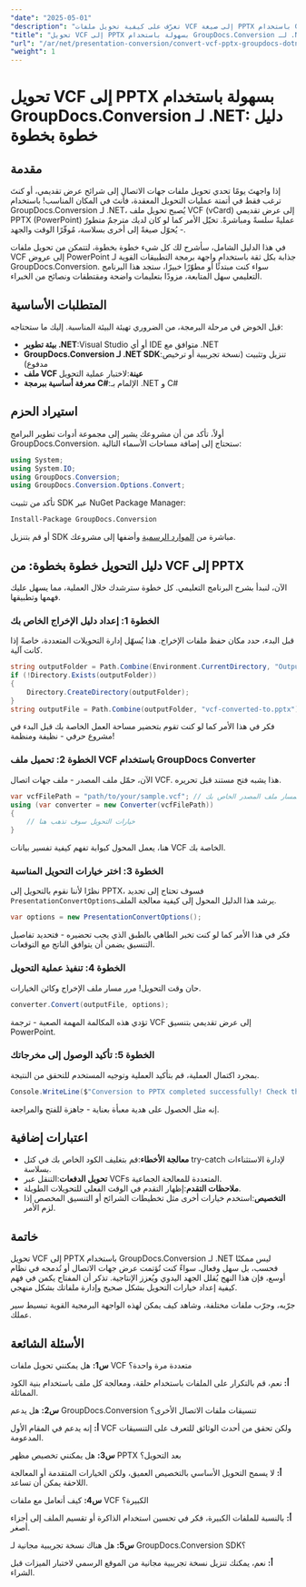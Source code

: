 ```yaml
---
"date": "2025-05-01"
"description": "تعرّف على كيفية تحويل ملفات VCF إلى صيغة PPTX باستخدام GroupDocs.Conversion لـ .NET. يغطي هذا الدليل خطوة بخطوة عملية الإعداد والتحويل والدمج في تطبيقاتك."
"title": "تحويل VCF إلى PPTX بسهولة باستخدام GroupDocs.Conversion لـ .NET - دليل خطوة بخطوة"
"url": "/ar/net/presentation-conversion/convert-vcf-pptx-groupdocs-dotnet/"
"weight": 1
---
```


# تحويل VCF إلى PPTX بسهولة باستخدام GroupDocs.Conversion لـ .NET: دليل خطوة بخطوة

## مقدمة

إذا واجهتَ يومًا تحدي تحويل ملفات جهات الاتصال إلى شرائح عرض تقديمي، أو كنتَ ترغب فقط في أتمتة عمليات التحويل المعقدة، فأنتَ في المكان المناسب! باستخدام GroupDocs.Conversion لـ .NET، يُصبح تحويل ملف VCF (vCard) إلى عرض تقديمي PPTX (PowerPoint) عمليةً سلسةً ومباشرةً. تخيّل الأمر كما لو كان لديك مترجمٌ متطورٌ - يُحوّل صيغةً إلى أخرى بسلاسة، مُوفّرًا الوقت والجهد. 

في هذا الدليل الشامل، سأشرح لك كل شيء خطوة بخطوة، لتتمكن من تحويل ملفات VCF إلى عروض PowerPoint جذابة بكل ثقة باستخدام واجهة برمجة التطبيقات القوية لـ GroupDocs.Conversion. سواء كنت مبتدئًا أو مطوّرًا خبيرًا، ستجد هذا البرنامج التعليمي سهل المتابعة، مزودًا بتعليمات واضحة ومقتطفات ونصائح من الخبراء.


## المتطلبات الأساسية

قبل الخوض في مرحلة البرمجة، من الضروري تهيئة البيئة المناسبة. إليك ما ستحتاجه:

- **بيئة تطوير .NET**:Visual Studio أو أي IDE متوافق مع .NET
- **GroupDocs.Conversion لـ .NET SDK**:تنزيل وتثبيت (نسخة تجريبية أو ترخيص مدفوع)
- **ملف VCF عينة**:لاختبار عملية التحويل
- **معرفة أساسية ببرمجة C#**:الإلمام بـ .NET و C#


## استيراد الحزم

أولاً، تأكد من أن مشروعك يشير إلى مجموعة أدوات تطوير البرامج GroupDocs.Conversion. ستحتاج إلى إضافة مساحات الأسماء التالية:

```csharp
using System;
using System.IO;
using GroupDocs.Conversion;
using GroupDocs.Conversion.Options.Convert;
```

تأكد من تثبيت SDK عبر NuGet Package Manager:

```bash
Install-Package GroupDocs.Conversion
```

أو قم بتنزيل SDK مباشرة من [الموارد الرسمية](https://releases.groupdocs.com/conversion/net/) وأضفها إلى مشروعك.


## دليل التحويل خطوة بخطوة: من VCF إلى PPTX

الآن، لنبدأ بشرح البرنامج التعليمي. كل خطوة سترشدك خلال العملية، مما يسهل عليك فهمها وتطبيقها.


### الخطوة 1: إعداد دليل الإخراج الخاص بك

قبل البدء، حدد مكان حفظ ملفات الإخراج. هذا يُسهّل إدارة التحويلات المتعددة، خاصةً إذا كانت آلية.

```csharp
string outputFolder = Path.Combine(Environment.CurrentDirectory, "Output");
if (!Directory.Exists(outputFolder))
{
    Directory.CreateDirectory(outputFolder);
}
string outputFile = Path.Combine(outputFolder, "vcf-converted-to.pptx");
```

فكر في هذا الأمر كما لو كنت تقوم بتحضير مساحة العمل الخاصة بك قبل البدء في مشروع حرفي - نظيفة ومنظمة!


### الخطوة 2: تحميل ملف VCF باستخدام GroupDocs Converter

الآن، حمّل ملف المصدر - ملف جهات اتصال VCF. هذا يشبه فتح مستند قبل تحريره.

```csharp
var vcfFilePath = "path/to/your/sample.vcf"; // استبدله بمسار ملف المصدر الخاص بك
using (var converter = new Converter(vcfFilePath))
{
    // خيارات التحويل سوف تذهب هنا
}
```

هنا، يعمل المحول كبوابة تفهم كيفية تفسير بيانات VCF الخاصة بك.


### الخطوة 3: اختر خيارات التحويل المناسبة

نظرًا لأننا نقوم بالتحويل إلى PPTX، فسوف تحتاج إلى تحديد `PresentationConvertOptions`يرشد هذا الدليل المحول إلى كيفية معالجة الملف.

```csharp
var options = new PresentationConvertOptions();
```

فكر في هذا الأمر كما لو كنت تخبر الطاهي بالطبق الذي يجب تحضيره - فتحديد تفاصيل التنسيق يضمن أن يتوافق الناتج مع التوقعات.


### الخطوة 4: تنفيذ عملية التحويل

حان وقت التحويل! مرر مسار ملف الإخراج وكائن الخيارات.

```csharp
converter.Convert(outputFile, options);
```

تؤدي هذه المكالمة المهمة الصعبة - ترجمة VCF إلى عرض تقديمي بتنسيق PowerPoint.


### الخطوة 5: تأكيد الوصول إلى مخرجاتك

بمجرد اكتمال العملية، قم بتأكيد العملية وتوجيه المستخدم للتحقق من النتيجة.

```csharp
Console.WriteLine($"Conversion to PPTX completed successfully! Check the output at {outputFolder}");
```

إنه مثل الحصول على هدية معبأة بعناية - جاهزة للفتح والمراجعة.


## اعتبارات إضافية

- **معالجة الأخطاء**:قم بتغليف الكود الخاص بك في كتل try-catch لإدارة الاستثناءات بسلاسة.
- **تحويل الدفعات**:التنقل عبر VCFs المتعددة للمعالجة الجماعية.
- **ملاحظات التقدم**:إظهار التقدم في الوقت الفعلي للتحويلات الطويلة.
- **التخصيص**:استخدم خيارات أخرى مثل تخطيطات الشرائح أو التنسيق المخصص إذا لزم الأمر.


## خاتمة

تحويل VCF إلى PPTX باستخدام GroupDocs.Conversion لـ .NET ليس ممكنًا فحسب، بل سهل وفعال. سواءً كنت تُؤتمت عرض جهات الاتصال أو تُدمجه في نظام أوسع، فإن هذا النهج يُقلل الجهد اليدوي ويُعزز الإنتاجية. تذكر أن المفتاح يكمن في فهم كيفية إعداد خيارات التحويل بشكل صحيح وإدارة ملفاتك بشكل منهجي.

جرّبه، وجرّب ملفات مختلفة، وشاهد كيف يمكن لهذه الواجهة البرمجية القوية تبسيط سير عملك.


## الأسئلة الشائعة

**س1:** هل يمكنني تحويل ملفات VCF متعددة مرة واحدة؟  

**أ:** نعم، قم بالتكرار على الملفات باستخدام حلقة، ومعالجة كل ملف باستخدام بنية الكود المماثلة.

**س2:** هل يدعم GroupDocs.Conversion تنسيقات ملفات الاتصال الأخرى؟  

**أ:** إنه يدعم في المقام الأول VCF ولكن تحقق من أحدث الوثائق للتعرف على التنسيقات المدعومة.

**س3:** هل يمكنني تخصيص مظهر PPTX بعد التحويل؟  

**أ:** لا يسمح التحويل الأساسي بالتخصيص العميق، ولكن الخيارات المتقدمة أو المعالجة اللاحقة يمكن أن تساعد.

**س4:** كيف أتعامل مع ملفات VCF الكبيرة؟  

**أ:** بالنسبة للملفات الكبيرة، فكر في تحسين استخدام الذاكرة أو تقسيم الملف إلى أجزاء أصغر.

**س5:** هل هناك نسخة تجريبية مجانية لـ GroupDocs.Conversion SDK؟  

**أ:** نعم، يمكنك تنزيل نسخة تجريبية مجانية من الموقع الرسمي لاختبار الميزات قبل الشراء.
